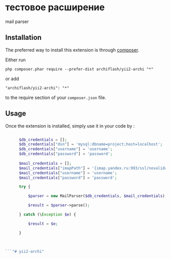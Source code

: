 тестовое расширение
===================
mail parser

Installation
------------

The preferred way to install this extension is through [composer](http://getcomposer.org/download/).

Either run

```
php composer.phar require --prefer-dist archiflash/yii2-archi "*"
```

or add

```
"archiflash/yii2-archi": "*"
```

to the require section of your `composer.json` file.


Usage
-----

Once the extension is installed, simply use it in your code by  :

```php

      $db_credentials = [];
      $db_credentials["dsn"] = 'mysql:dbname=project;host=localhost';
      $db_credentials["username"] = 'username';
      $db_credentials["password"] = 'password';
      
      $mail_credentials = [];
      $mail_credentials["imapPath"] = '{imap.yandex.ru:993/ssl/novalidate-cert/readonly}';
      $mail_credentials["username"] = 'username';
      $mail_credentials["password"] = 'password';

      try {

          $parser = new MailParser($db_credentials, $mail_credentials);

          $result = $parser->parse();

      } catch (\Exception $e) {

          $result = $e; 

      }
     


```"# yii2-archi" 

